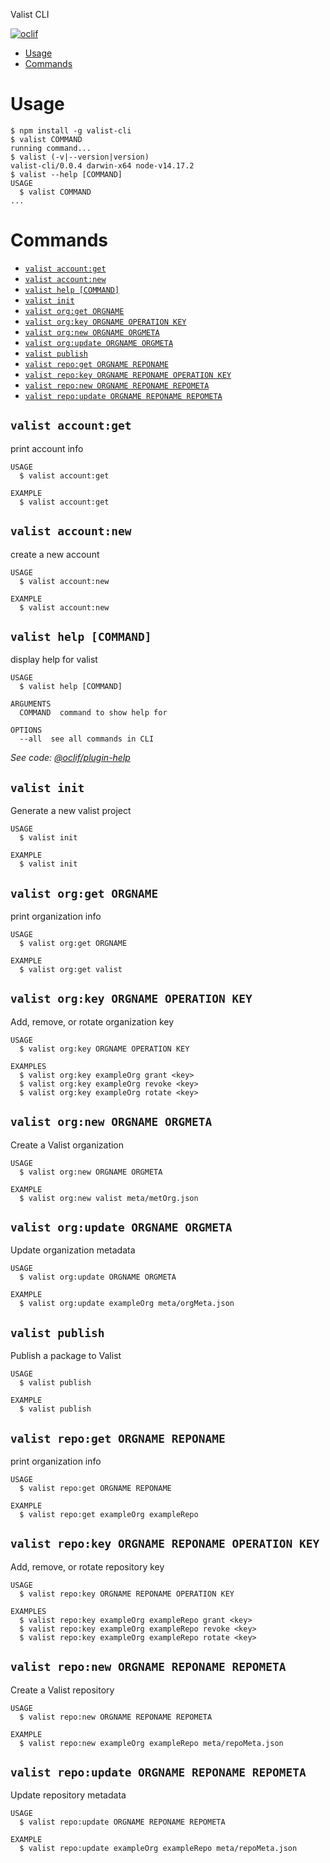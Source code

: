 Valist CLI

[![oclif](https://img.shields.io/badge/cli-oclif-brightgreen.svg)](https://oclif.io)

<!-- toc -->
* [Usage](#usage)
* [Commands](#commands)
<!-- tocstop -->
# Usage
<!-- usage -->
```sh-session
$ npm install -g valist-cli
$ valist COMMAND
running command...
$ valist (-v|--version|version)
valist-cli/0.0.4 darwin-x64 node-v14.17.2
$ valist --help [COMMAND]
USAGE
  $ valist COMMAND
...
```
<!-- usagestop -->
# Commands
<!-- commands -->
* [`valist account:get`](#valist-accountget)
* [`valist account:new`](#valist-accountnew)
* [`valist help [COMMAND]`](#valist-help-command)
* [`valist init`](#valist-init)
* [`valist org:get ORGNAME`](#valist-orgget-orgname)
* [`valist org:key ORGNAME OPERATION KEY`](#valist-orgkey-orgname-operation-key)
* [`valist org:new ORGNAME ORGMETA`](#valist-orgnew-orgname-orgmeta)
* [`valist org:update ORGNAME ORGMETA`](#valist-orgupdate-orgname-orgmeta)
* [`valist publish`](#valist-publish)
* [`valist repo:get ORGNAME REPONAME`](#valist-repoget-orgname-reponame)
* [`valist repo:key ORGNAME REPONAME OPERATION KEY`](#valist-repokey-orgname-reponame-operation-key)
* [`valist repo:new ORGNAME REPONAME REPOMETA`](#valist-reponew-orgname-reponame-repometa)
* [`valist repo:update ORGNAME REPONAME REPOMETA`](#valist-repoupdate-orgname-reponame-repometa)

## `valist account:get`

print account info

```
USAGE
  $ valist account:get

EXAMPLE
  $ valist account:get
```

## `valist account:new`

create a new account

```
USAGE
  $ valist account:new

EXAMPLE
  $ valist account:new
```

## `valist help [COMMAND]`

display help for valist

```
USAGE
  $ valist help [COMMAND]

ARGUMENTS
  COMMAND  command to show help for

OPTIONS
  --all  see all commands in CLI
```

_See code: [@oclif/plugin-help](https://github.com/oclif/plugin-help/blob/v3.2.2/src/commands/help.ts)_

## `valist init`

Generate a new valist project

```
USAGE
  $ valist init

EXAMPLE
  $ valist init
```

## `valist org:get ORGNAME`

print organization info

```
USAGE
  $ valist org:get ORGNAME

EXAMPLE
  $ valist org:get valist
```

## `valist org:key ORGNAME OPERATION KEY`

Add, remove, or rotate organization key

```
USAGE
  $ valist org:key ORGNAME OPERATION KEY

EXAMPLES
  $ valist org:key exampleOrg grant <key>
  $ valist org:key exampleOrg revoke <key>
  $ valist org:key exampleOrg rotate <key>
```

## `valist org:new ORGNAME ORGMETA`

Create a Valist organization

```
USAGE
  $ valist org:new ORGNAME ORGMETA

EXAMPLE
  $ valist org:new valist meta/metOrg.json
```

## `valist org:update ORGNAME ORGMETA`

Update organization metadata

```
USAGE
  $ valist org:update ORGNAME ORGMETA

EXAMPLE
  $ valist org:update exampleOrg meta/orgMeta.json
```

## `valist publish`

Publish a package to Valist

```
USAGE
  $ valist publish

EXAMPLE
  $ valist publish
```

## `valist repo:get ORGNAME REPONAME`

print organization info

```
USAGE
  $ valist repo:get ORGNAME REPONAME

EXAMPLE
  $ valist repo:get exampleOrg exampleRepo
```

## `valist repo:key ORGNAME REPONAME OPERATION KEY`

Add, remove, or rotate repository key

```
USAGE
  $ valist repo:key ORGNAME REPONAME OPERATION KEY

EXAMPLES
  $ valist repo:key exampleOrg exampleRepo grant <key>
  $ valist repo:key exampleOrg exampleRepo revoke <key>
  $ valist repo:key exampleOrg exampleRepo rotate <key>
```

## `valist repo:new ORGNAME REPONAME REPOMETA`

Create a Valist repository

```
USAGE
  $ valist repo:new ORGNAME REPONAME REPOMETA

EXAMPLE
  $ valist repo:new exampleOrg exampleRepo meta/repoMeta.json
```

## `valist repo:update ORGNAME REPONAME REPOMETA`

Update repository metadata

```
USAGE
  $ valist repo:update ORGNAME REPONAME REPOMETA

EXAMPLE
  $ valist repo:update exampleOrg exampleRepo meta/repoMeta.json
```
<!-- commandsstop -->
